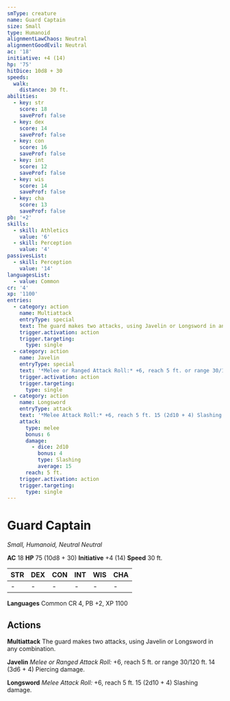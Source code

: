 ```yaml
---
smType: creature
name: Guard Captain
size: Small
type: Humanoid
alignmentLawChaos: Neutral
alignmentGoodEvil: Neutral
ac: '18'
initiative: +4 (14)
hp: '75'
hitDice: 10d8 + 30
speeds:
  walk:
    distance: 30 ft.
abilities:
  - key: str
    score: 18
    saveProf: false
  - key: dex
    score: 14
    saveProf: false
  - key: con
    score: 16
    saveProf: false
  - key: int
    score: 12
    saveProf: false
  - key: wis
    score: 14
    saveProf: false
  - key: cha
    score: 13
    saveProf: false
pb: '+2'
skills:
  - skill: Athletics
    value: '6'
  - skill: Perception
    value: '4'
passivesList:
  - skill: Perception
    value: '14'
languagesList:
  - value: Common
cr: '4'
xp: '1100'
entries:
  - category: action
    name: Multiattack
    entryType: special
    text: The guard makes two attacks, using Javelin or Longsword in any combination.
    trigger.activation: action
    trigger.targeting:
      type: single
  - category: action
    name: Javelin
    entryType: special
    text: '*Melee or Ranged Attack Roll:* +6, reach 5 ft. or range 30/120 ft. 14 (3d6 + 4) Piercing damage.'
    trigger.activation: action
    trigger.targeting:
      type: single
  - category: action
    name: Longsword
    entryType: attack
    text: '*Melee Attack Roll:* +6, reach 5 ft. 15 (2d10 + 4) Slashing damage.'
    attack:
      type: melee
      bonus: 6
      damage:
        - dice: 2d10
          bonus: 4
          type: Slashing
          average: 15
      reach: 5 ft.
    trigger.activation: action
    trigger.targeting:
      type: single
---
```


# Guard Captain
*Small, Humanoid, Neutral Neutral*

**AC** 18
**HP** 75 (10d8 + 30)
**Initiative** +4 (14)
**Speed** 30 ft.

| STR | DEX | CON | INT | WIS | CHA |
| --- | --- | --- | --- | --- | --- |
| - | - | - | - | - | - |

**Languages** Common
CR 4, PB +2, XP 1100

## Actions

**Multiattack**
The guard makes two attacks, using Javelin or Longsword in any combination.

**Javelin**
*Melee or Ranged Attack Roll:* +6, reach 5 ft. or range 30/120 ft. 14 (3d6 + 4) Piercing damage.

**Longsword**
*Melee Attack Roll:* +6, reach 5 ft. 15 (2d10 + 4) Slashing damage.
